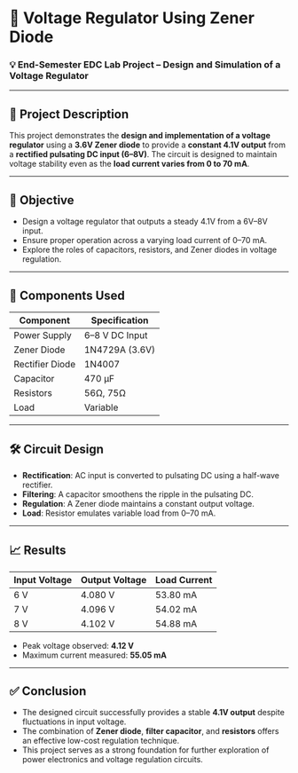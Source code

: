 # 🔋 Voltage Regulator Using Zener Diode

### 💡 End-Semester EDC Lab Project – Design and Simulation of a Voltage Regulator

---

## 📘 Project Description

This project demonstrates the **design and implementation of a voltage regulator** using a **3.6V Zener diode** to provide a **constant 4.1V output** from a **rectified pulsating DC input (6–8V)**. The circuit is designed to maintain voltage stability even as the **load current varies from 0 to 70 mA**.

---

## 🎯 Objective

- Design a voltage regulator that outputs a steady 4.1V from a 6V–8V input.
- Ensure proper operation across a varying load current of 0–70 mA.
- Explore the roles of capacitors, resistors, and Zener diodes in voltage regulation.

---

## 🔧 Components Used

| Component        | Specification   |
|------------------|-----------------|
| Power Supply     | 6–8 V DC Input  |
| Zener Diode      | 1N4729A (3.6V)  |
| Rectifier Diode  | 1N4007          |
| Capacitor        | 470 µF          |
| Resistors        | 56Ω, 75Ω        |
| Load             | Variable        |

---

## 🛠️ Circuit Design

- **Rectification**: AC input is converted to pulsating DC using a half-wave rectifier.
- **Filtering**: A capacitor smoothens the ripple in the pulsating DC.
- **Regulation**: A Zener diode maintains a constant output voltage.
- **Load**: Resistor emulates variable load from 0–70 mA.

---

## 📈 Results

| Input Voltage | Output Voltage | Load Current |
|---------------|----------------|--------------|
| 6 V           | 4.080 V        | 53.80 mA     |
| 7 V           | 4.096 V        | 54.02 mA     |
| 8 V           | 4.102 V        | 54.88 mA     |

- Peak voltage observed: **4.12 V**
- Maximum current measured: **55.05 mA**

---

## ✅ Conclusion

- The designed circuit successfully provides a stable **4.1V output** despite fluctuations in input voltage.
- The combination of **Zener diode**, **filter capacitor**, and **resistors** offers an effective low-cost regulation technique.
- This project serves as a strong foundation for further exploration of power electronics and voltage regulation circuits.

